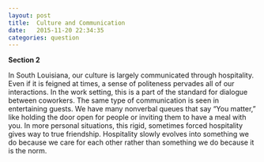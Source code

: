 ```yaml
---
layout: post
title:  Culture and Communication
date:   2015-11-20 22:34:35
categories: question
---
```

**Section 2**

In South Louisiana, our culture is largely communicated through hospitality. Even if it is feigned at times, a sense of politeness pervades all of our interactions. In the work setting, this is a part of the standard for dialogue between coworkers. The same type of communication is seen in entertaining guests. We have many nonverbal queues that say “You matter,” like holding the door open for people or inviting them to have a meal with you. In more personal situations, this rigid, sometimes forced hospitality gives way to true friendship. Hospitality slowly evolves into something we do because we care for each other rather than something we do because it is the norm.

